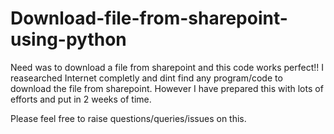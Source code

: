 # Download-file-from-sharepoint-using-python
Need was to download a file from sharepoint and this code works perfect!!
I reasearched Internet completly and dint find any program/code to download the file from sharepoint. However I have prepared this with lots of efforts and put in 2 weeks of time. 

Please feel free to raise questions/queries/issues on this. 
